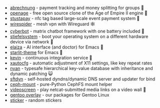 - [abrechnung](https://github.com/SFTtech/abrechnung) - payment tracking and money splitting for groups 💸
- [openage](https://github.com/SFTtech/openage) - free open source clone of the Age of Empire II engine 🚀
- [stustapay](https://github.com/StuStaPay/stustapay) - nfc tag based large-scale event payment system 🎫
- [wirespider](https://github.com/SFTtech/wirespider) - mesh vpn with Wireguard 🕸
- [cyberbot](https://github.com/SFTtech/cyberbot) - matrix chatbot framework with one battery included 💬
- [stiefelsystem](https://github.com/SFTtech/stiefelsystem) - boot your operating system on a different hardware device via network 👢
- [elaiza](https://github.com/SFTtech/emacs-elaiza) - AI interface (and doctor) for Emacs 🤖
- [starlit-theme](https://github.com/SFTtech/starlit-emacs) for Emacs 🌃
- [kevin](https://github.com/SFTtech/kevin) - continuous integration service 🙈
- [xautocfg](https://github.com/SFTtech/xautocfg) - automatic adjustment of X11 settings, like key repeat rates
- [nyan](https://github.com/SFTtech/nyan) - typesafe hierarchical key-value database with inheritance and dynamic patching 😺
- [sftdyn](https://github.com/SFTtech/sftdyn) - self-hosted dyndns/dynamic DNS server and updater for bind
- [ceph-mount](https://github.com/SFTtech/ceph-mount) - pure-Python CephFS mount helper
- [videoscreen](https://github.com/SFTtech/videoscreen) - play netcat-submitted media links on a video wall 🎥
- [gentoo overlay](https://github.com/SFTtech/gentoo-overlay) - our packages for Gentoo Linux
- [sticker](https://github.com/SFTtech/sticker) - random stickers
